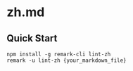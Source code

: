 # zh.md

## Quick Start
```
npm install -g remark-cli lint-zh
remark -u lint-zh {your_markdown_file}
```
